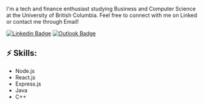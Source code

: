 I'm a tech and finance enthusiast studying Business and Computer Science at the University of British Columbia. Feel free to connect with me on Linked or contact me through Email!

[![Linkedin Badge](https://img.shields.io/badge/-LinkedIn-blue?style=flat-square&logo=Linkedin&logoColor=white&link=josh-zheng888)](https://www.linkedin.com/in/josh-zheng888/)
[![Outlook Badge](https://img.shields.io/badge/-Outlook-0078D4?style=flat-square&logo=Microsoft-Outlook&logoColor=white&link=mailto:joshzheng99@outlook.com)](mailto:joshzheng99@outlook.com)

## ⚡ Skills:
- Node.js
- React.js
- Express.js
- Java
- C++
